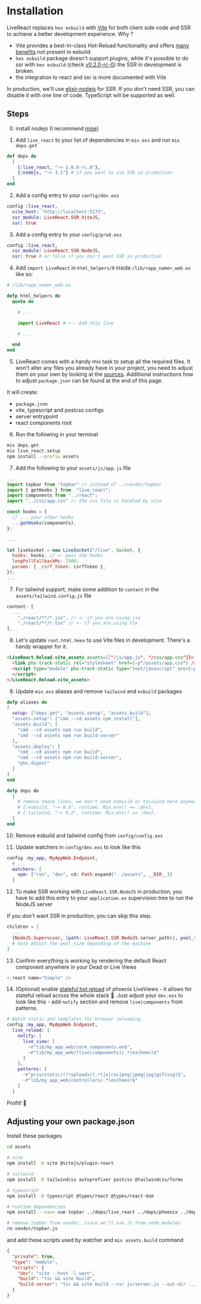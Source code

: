 # Installation

LiveReact replaces `hex esbuild` with [Vite](https://vite.dev/) for both client side code and SSR to achieve a better development experience. Why ?

- Vite provides a best-in-class Hot-Reload functionality and offers [many benefits](https://vitejs.dev/guide/why#why-vite) not present in esbuild
- `hex esbuild` package doesn't support plugins, while it's possible to do ssr with `hex esbuild` (check [v0.2.0-rc-0](https://github.com/mrdotb/live_react/tree/v0.2.0-rc.0)) the SSR in development is broken.
- the integration to react and ssr is more documented with Vite

In production, we'll use [elixir-nodejs](https://github.com/revelrylabs/elixir-nodejs) for SSR. If you don't need SSR, you can disable it with one line of code. TypeScript will be supported as well.

## Steps

0. install nodejs (I recommend [mise](https://mise.jdx.dev/))

1. Add `live_react` to your list of dependencies in `mix.exs` and run `mix deps.get`

```elixir
def deps do
  [
    {:live_react, "~> 1.0.0-rc.0"},
    {:nodejs, "~> 3.1"} # if you want to use SSR in production
  ]
end
```

2. Add a config entry to your `config/dev.exs`

```elixir
config :live_react,
  vite_host: "http://localhost:5173",
  ssr_module: LiveReact.SSR.ViteJS,
  ssr: true
```

3. Add a config entry to your `config/prod.exs`

```elixir
config :live_react,
  ssr_module: LiveReact.SSR.NodeJS,
  ssr: true # or false if you don't want SSR in production
```

4. Add `import LiveReact` in `html_helpers/0` inside `/lib/<app_name>_web.ex` like so:

```elixir
# /lib/<app_name>_web.ex

defp html_helpers do
  quote do

    # ...

    import LiveReact # <-- Add this line

    # ...

  end
end
```

5. LiveReact comes with a handy mix task to setup all the required files. It won't alter any files you already have in your project, you need to adjust them on your own by looking at the [sources](https://github.com/mrdotb/live_react/tree/main/assets/copy). Additional instructions how to adjust `package.json` can be found at the end of this page.

It will create:

- `package.json`
- vite, typescript and postcss configs
- server entrypoint
- react components root

6. Run the following in your terminal

```bash
mix deps.get
mix live_react.setup
npm install --prefix assets
```

7. Add the following to your `assets/js/app.js` file

```javascript
...
import topbar from "topbar" // instead of ../vendor/topbar
import { getHooks } from  "live_react";
import components from "../react";
import "../css/app.css" // the css file is handled by vite

const hooks = {
  // ... your other hooks
  ...getHooks(components),
};

...

let liveSocket = new LiveSocket("/live", Socket, {
  hooks: hooks, // <- pass the hooks
  longPollFallbackMs: 2500,
  params: { _csrf_token: csrfToken },
});
...
```

7. For tailwind support, make some addition to `content` in the `assets/tailwind.config.js` file

```javascript
content: [
  ...
    "./react/**/*.jsx", // <- if you are using jsx
    "./react/**/*.tsx" // <- if you are using tsx
],

```

8. Let's update `root.html.heex` to use Vite files in development. There's a handy wrapper for it.

```html
<LiveReact.Reload.vite_assets assets={["/js/app.js", "/css/app.css"]}>
  <link phx-track-static rel="stylesheet" href={~p"/assets/app.css"} />
  <script type="module" phx-track-static type="text/javascript" src={~p"/assets/app.js"}>
  </script>
</LiveReact.Reload.vite_assets>
```

9. Update `mix.exs` aliases and remove `tailwind` and `esbuild` packages

```elixir
defp aliases do
[
  setup: ["deps.get", "assets.setup", "assets.build"],
  "assets.setup": ["cmd --cd assets npm install"],
  "assets.build": [
    "cmd --cd assets npm run build",
    "cmd --cd assets npm run build-server"
  ],
  "assets.deploy": [
    "cmd --cd assets npm run build",
    "cmd --cd assets npm run build-server",
    "phx.digest"
  ]
]
end

defp deps do
  [
    # remove these lines, we don't need esbuild or tailwind here anymore
    # {:esbuild, "~> 0.8", runtime: Mix.env() == :dev},
    # {:tailwind, "~> 0.2", runtime: Mix.env() == :dev},
  ]
end
```

10. Remove esbuild and tailwind config from `config/config.exs`

11. Update watchers in `config/dev.exs` to look like this

```elixir
config :my_app, MyAppWeb.Endpoint,
  # ...
  watchers: [
    npm: ["run", "dev", cd: Path.expand("../assets", __DIR__)]
  ]
```

12. To make SSR working with `LiveReact.SSR.NodeJS` in production, you have to add this entry to your `application.ex` supervision tree to run the NodeJS server

If you don't want SSR in production, you can skip this step.

```elixir
children = [
  ...
  {NodeJS.Supervisor, [path: LiveReact.SSR.NodeJS.server_path(), pool_size: 4]},
  # note Adjust the pool_size depending of the machine
]
```

13. Confirm everything is working by rendering the default React component anywhere in your Dead or Live Views

```elixir
<.react name="Simple" />
```

14. (Optional) enable [stateful hot reload](https://twitter.com/jskalc/status/1788308446007132509) of phoenix LiveViews - it allows for stateful reload across the whole stack 🤯. Just adjust your `dev.exs` to look like this - add `notify` section and remove `live|components` from patterns.

```elixir
# Watch static and templates for browser reloading.
config :my_app, MyAppWeb.Endpoint,
  live_reload: [
    notify: [
      live_view: [
        ~r"lib/my_app_web/core_components.ex$",
        ~r"lib/my_app_web/(live|components)/.*(ex|heex)$"
      ]
    ],
    patterns: [
      ~r"priv/static/(?!uploads/).*(js|css|png|jpeg|jpg|gif|svg)$",
      ~r"lib/my_app_web/controllers/.*(ex|heex)$"
    ]
  ]
```

Profit! 💸

## Adjusting your own package.json

Install these packages

```bash
cd assets

# vite
npm install -D vite @vitejs/plugin-react

# tailwind
npm install -D tailwindcss autoprefixer postcss @tailwindcss/forms

# typescript
npm install -D typescript @types/react @types/react-dom

# runtime dependencies
npm install --save vue topbar ../deps/live_react ../deps/phoenix ../deps/phoenix_html ../deps/phoenix_live_view

# remove topbar from vendor, since we'll use it from node_modules
rm vendor/topbar.js
```

and add these scripts used by watcher and `mix assets.build` command

```json
{
  "private": true,
  "type": "module",
  "scripts": {
    "dev": "vite --host -l warn",
    "build": "tsc && vite build",
    "build-server": "tsc && vite build --ssr js/server.js --out-dir ../priv/react --minify esbuild && echo '{\"type\": \"module\" } ' > ../priv/react/package.json"
  }
}
```

